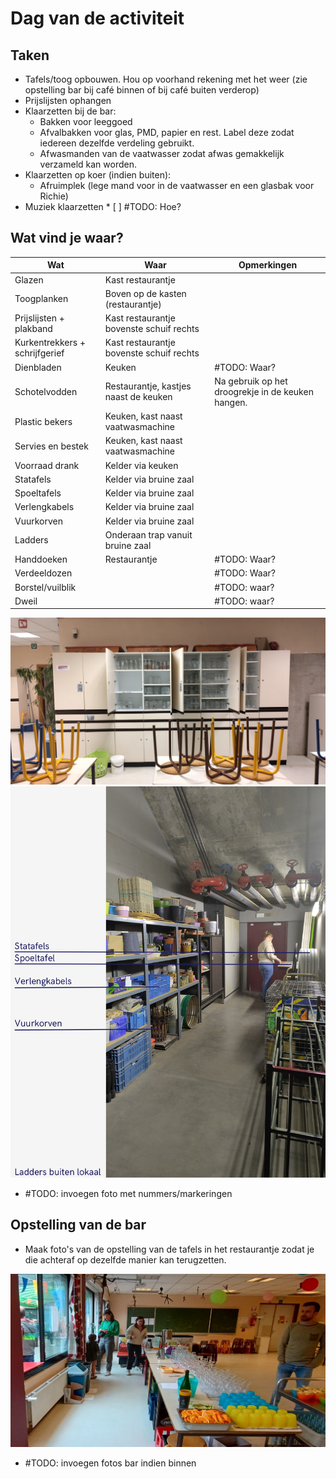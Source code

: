# Dag van de activiteit

## Taken

* Tafels/toog opbouwen. Hou op voorhand rekening met het weer (zie opstelling bar bij café binnen of bij café buiten verderop)
* Prijslijsten ophangen
* Klaarzetten bij de bar:
  * Bakken voor leeggoed
  * Afvalbakken voor glas, PMD, papier en rest. Label deze zodat iedereen dezelfde verdeling gebruikt.
  * Afwasmanden van de vaatwasser zodat afwas gemakkelijk verzameld kan worden.
* Klaarzetten op koer (indien buiten):
  * Afruimplek (lege mand voor in de vaatwasser en een glasbak voor Richie)
* Muziek klaarzetten * [ ] #TODO: Hoe?

## Wat vind je waar?

| Wat                            | Waar                                     | Opmerkingen                                       |
| ------------------------------ | ---------------------------------------- | ------------------------------------------------- |
| Glazen                         | Kast restaurantje                        |                                                   |
| Toogplanken                    | Boven op de kasten (restaurantje)        |                                                   |
| Prijslijsten + plakband        | Kast restaurantje bovenste schuif rechts |                                                   |
| Kurkentrekkers + schrijfgerief | Kast restaurantje bovenste schuif rechts |                                                   |
| Dienbladen                     | Keuken                                   | #TODO: Waar?                                      |
| Schotelvodden                  | Restaurantje, kastjes naast de keuken    | Na gebruik op het droogrekje in de keuken hangen. |
| Plastic bekers                 | Keuken, kast naast vaatwasmachine        |                                                   |
| Servies en bestek              | Keuken, kast naast vaatwasmachine        |                                                   |
| Voorraad drank                 | Kelder via keuken                        |                                                   |
| Statafels                      | Kelder via bruine zaal                   |                                                   |
| Spoeltafels                    | Kelder via bruine zaal                   |                                                   |
| Verlengkabels                  | Kelder via bruine zaal                   |                                                   |
| Vuurkorven                     | Kelder via bruine zaal                   |                                                   |
| Ladders                        | Onderaan trap vanuit bruine zaal         |                                                   |
| Handdoeken                     | Restaurantje                             | #TODO: Waar?                                      |
| Verdeeldozen                   |                                          | #TODO: Waar?                                      |
| Borstel/vuilblik               |                                          | #TODO: waar?                                             |
| Dweil                          |                                          | #TODO: waar? |

![alt text](imgs/Kasten_restaurantje.png)
![alt text](imgs/Overzicht_kelder_koen.png)

* #TODO: invoegen foto met nummers/markeringen

## Opstelling van de bar

* Maak foto's van de opstelling van de tafels in het restaurantje zodat je die achteraf op dezelfde manier kan terugzetten.

![Bar opstelling](imgs/Bar_configuratie_binnen.jpg)

* #TODO: invoegen fotos bar indien binnen
